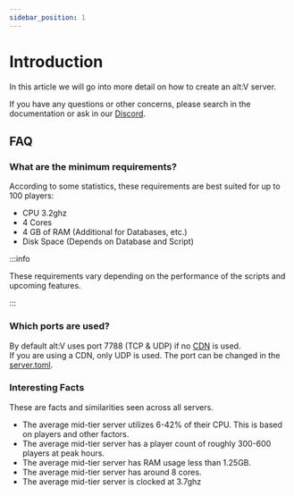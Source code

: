 ```yaml
---
sidebar_position: 1
---
```


# Introduction
In this article we will go into more detail on how to create an alt:V server.

If you have any questions or other concerns, please search in the documentation or ask in our [Discord](https://discord.gg/yQvKgSs).

## FAQ

### What are the minimum requirements?

According to some statistics, these requirements are best suited for up to 100 players:
- CPU 3.2ghz
- 4 Cores
- 4 GB of RAM (Additional for Databases, etc.)
- Disk Space (Depends on Database and Script)

:::info

These requirements vary depending on the performance of the scripts and upcoming features.

:::

### Which ports are used?

By default alt:V uses port 7788 (TCP & UDP) if no [CDN](~/articles/cdn.md) is used.<br/>
If you are using a CDN, only UDP is used.
The port can be changed in the [server.toml](../getting_started/configuration_files/server_configuration.md).

### Interesting Facts

These are facts and similarities seen across all servers.

- The average mid-tier server utilizes 6-42% of their CPU. This is based on players and other factors.
- The average mid-tier server has a player count of roughly 300-600 players at peak hours.
- The average mid-tier server has RAM usage less than 1.25GB.
- The average mid-tier server has around 8 cores.
- The average mid-tier server is clocked at 3.7ghz